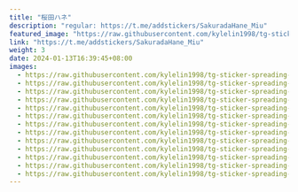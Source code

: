 ```yaml
---
title: "桜田ハネ"
description: "regular: https://t.me/addstickers/SakuradaHane_Miu"
featured_image: "https://raw.githubusercontent.com/kylelin1998/tg-sticker-spreading-worldwide-images/main/img/6445b5da-edf8-4515-8716-a5d24489a2f7.jpg"
link: "https://t.me/addstickers/SakuradaHane_Miu"
weight: 3
date: 2024-01-13T16:39:45+08:00
images:
  - https://raw.githubusercontent.com/kylelin1998/tg-sticker-spreading-worldwide-images/main/img/6445b5da-edf8-4515-8716-a5d24489a2f7.jpg
  - https://raw.githubusercontent.com/kylelin1998/tg-sticker-spreading-worldwide-images/main/img/dc662507-e360-425b-b335-430ebabefe2f.jpg
  - https://raw.githubusercontent.com/kylelin1998/tg-sticker-spreading-worldwide-images/main/img/65ed8fa5-3ed8-460b-8d15-282b0480b751.jpg
  - https://raw.githubusercontent.com/kylelin1998/tg-sticker-spreading-worldwide-images/main/img/7d6dced9-cce3-41ba-a503-ee1362c82716.jpg
  - https://raw.githubusercontent.com/kylelin1998/tg-sticker-spreading-worldwide-images/main/img/f931a262-94de-4949-b1ce-fa554f9ebaa4.jpg
  - https://raw.githubusercontent.com/kylelin1998/tg-sticker-spreading-worldwide-images/main/img/0272f40d-772d-4fe5-94f9-e5e7f4b263e1.jpg
  - https://raw.githubusercontent.com/kylelin1998/tg-sticker-spreading-worldwide-images/main/img/2002eb30-8f2f-407d-87eb-662d7da88b51.jpg
  - https://raw.githubusercontent.com/kylelin1998/tg-sticker-spreading-worldwide-images/main/img/db313ff4-6f07-4c16-8f39-a085c22a9a0b.jpg
  - https://raw.githubusercontent.com/kylelin1998/tg-sticker-spreading-worldwide-images/main/img/d2c81efd-4d2a-4bcc-9c0b-be9724da0a1e.jpg
  - https://raw.githubusercontent.com/kylelin1998/tg-sticker-spreading-worldwide-images/main/img/7cf91f62-35cc-419d-be16-502afaee5ec3.jpg
  - https://raw.githubusercontent.com/kylelin1998/tg-sticker-spreading-worldwide-images/main/img/ae121d80-8821-44f0-8f31-c7acb004ce24.jpg
  - https://raw.githubusercontent.com/kylelin1998/tg-sticker-spreading-worldwide-images/main/img/dd242998-7458-4559-9f23-3678065e36cb.jpg
  - https://raw.githubusercontent.com/kylelin1998/tg-sticker-spreading-worldwide-images/main/img/211d9f26-42fe-40dd-9001-9e5bb3e0a887.jpg
---
```

